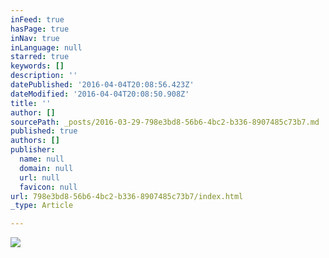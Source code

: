 ```yaml
---
inFeed: true
hasPage: true
inNav: true
inLanguage: null
starred: true
keywords: []
description: ''
datePublished: '2016-04-04T20:08:56.423Z'
dateModified: '2016-04-04T20:08:50.908Z'
title: ''
author: []
sourcePath: _posts/2016-03-29-798e3bd8-56b6-4bc2-b336-8907485c73b7.md
published: true
authors: []
publisher:
  name: null
  domain: null
  url: null
  favicon: null
url: 798e3bd8-56b6-4bc2-b336-8907485c73b7/index.html
_type: Article

---
```

![](https://the-grid-user-content.s3-us-west-2.amazonaws.com/b436ffae-208a-45f8-9e9a-b5c62bfb3e52.png)